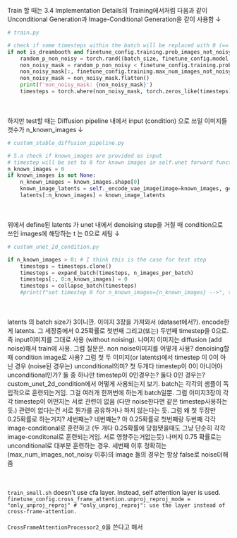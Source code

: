 Train 할 때는 3.4 Implementation Details의 Training에서처럼 다음과 같이 Unconditional Generation과 Image-Conditional Generation을 같이 사용함 &#8595;
```python
# train.py

# check if some timesteps within the batch will be replaced with 0 (== non-noisy image)
if not is_dreambooth and finetune_config.training.prob_images_not_noisy > 0:
    random_p_non_noisy = torch.rand((batch_size, finetune_config.model.n_input_images), device=latents.device, generator=generator) # n_iput_images is the number of images 
    non_noisy_mask = random_p_non_noisy < finetune_config.training.prob_images_not_noisy
    non_noisy_mask[:, finetune_config.training.max_num_images_not_noisy:] = False
    non_noisy_mask = non_noisy_mask.flatten()
    print(f'non_noisy_mask: {non_noisy_mask}')
    timesteps = torch.where(non_noisy_mask, torch.zeros_like(timesteps), timesteps) 
```
\
\
하지만 test할 때는 Diffusion pipeline 내에서 input (condition) 으로 쓰일 이미지들 갯수가 n_known_images &#8595;

```python
# custom_stable_diffusion_pipeline.py

# 5.a check if known_images are provided as input
# timestep will be set to 0 for known images in self.unet forward function
n_known_images = 0
if known_images is not None:
    n_known_images = known_images.shape[0]
    known_image_latents = self._encode_vae_image(image=known_images, generator=generator)
    latents[:n_known_images] = known_image_latents
```
\
\
위에서 define된 latents 가 unet 내에서 denoising step을 거칠 때 condition으로 쓰인 images에 해당하는 t 는 0으로 세팅 &#8595;
```python
# custom_unet_2d_condition.py

if n_known_images > 0: # I think this is the case for test step
    timesteps = timesteps.clone()
    timesteps = expand_batch(timesteps, n_images_per_batch)
    timesteps[:, 0:n_known_images] = 0
    timesteps = collapse_batch(timesteps)
    #print(f"set timestep 0 for n_known_images={n_known_images} -->", timesteps, timesteps.shape)
```
\
\
latents 의 batch size가 3이니깐. 이미지 3장을 가져와서 (dataset에서?). encode한게 latents. 그 세장중에서 0.25확률로 첫번째 그리고(또는) 두번째 timestep을 0으로. 즉 input이미지를 그대로 사용 (without noising). 나머지 이미지는 diffusion (add noise)해서 train에 사용. 그럼 질문은. non noise이미지를 어떻게 사용? denoising할때 condition image로 사용? 그럼 첫 두 이미지(or latents)에서 timestep 이 0이 아닌 경우 (noise된 경우는) unconditional의미? 첫 두개다 timestep이 0이 아니어야 unconditional인가? 둘 중 하나만 timestep이 0인경우는? 둘다 0인 경우는?  custom_unet_2d_condition에서 어떻게 사용되는지 보기. batch는 각각의 샘플이 독립적으로 훈련되는거임. 그걸 여러개 한꺼번에 하는게 batch일뿐. 그럼 이미지3장이 각각 timestep이 어떤지는 서로 관련이 없음 (다만 noise한다면 같은 timestep사용하는듯.) 관련이 없다는건 서로 뭔가를 공유하거나 하지 않는다는 듯. 그럼 왜 첫 두장만 0.25확률로 하는거지? 세번째는? 네번째는? 아 0.25확률로 첫번째랑 두번째 각각 image-conditional로 훈련하고 (두 개다 0.25확률에 당첨됏을때도 그냥 단순히 각각 image-conditonal로 훈련되는거임. 서로 영향주는거없는듯) 나머지 0.75 확률로는 unconditional로 대부분 훈련하는 경우. 세번째 이후 정확히는 (max_num_images_not_noisy 이후)의 image 들의 경우는 항상 false로 noise더해줌 

\
\
`train_small.sh` doesn't use cfa layer. Instead, self attention layer is used.\
`finetune_config.cross_frame_attention.unproj_reproj_mode = "only_unproj_reproj" # "only_unproj_reproj": use the layer instead of cross-frame-attention.`
\
\
`CrossFrameAttentionProcessor2_0`을 쓴다고 해서 
